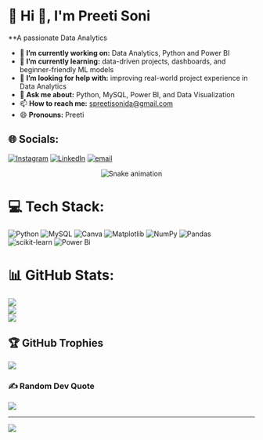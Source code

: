  # 💫 Hi 👋, I'm Preeti Soni
**A passionate Data Analytics

- 🔭 **I’m currently working on:** Data Analytics, Python and Power BI
- 🌱 **I’m currently learning:** data-driven projects, dashboards, and beginner-friendly ML models
- 🤔 **I’m looking for help with:** improving real-world project experience in Data Analytics
- 💬 **Ask me about:** Python, MySQL, Power BI, and Data Visualization
- 📫 **How to reach me:** spreetisonida@gmail.com
- 😄 **Pronouns:** Preeti


## 🌐 Socials:
[![Instagram](https://img.shields.io/badge/Instagram-%23E4405F.svg?logo=Instagram&logoColor=white)](https://instagram.com/preeti_isoni88) [![LinkedIn](https://img.shields.io/badge/LinkedIn-%230077B5.svg?logo=linkedin&logoColor=white)](https://linkedin.com/in/preetisonida) [![email](https://img.shields.io/badge/Email-D14836?logo=gmail&logoColor=white)](mailto:spreetisonida@gmail.com) 

<!-- Snake Game Repo View -->

<div align="center">
  <img src="https://profile-readme-generator.com/assets/snake.svg" alt="Snake animation" />
</div>

# 💻 Tech Stack:
![Python](https://img.shields.io/badge/python-3670A0?style=for-the-badge&logo=python&logoColor=ffdd54) ![MySQL](https://img.shields.io/badge/mysql-4479A1.svg?style=for-the-badge&logo=mysql&logoColor=white) ![Canva](https://img.shields.io/badge/Canva-%2300C4CC.svg?style=for-the-badge&logo=Canva&logoColor=white) ![Matplotlib](https://img.shields.io/badge/Matplotlib-%23ffffff.svg?style=for-the-badge&logo=Matplotlib&logoColor=black) ![NumPy](https://img.shields.io/badge/numpy-%23013243.svg?style=for-the-badge&logo=numpy&logoColor=white) ![Pandas](https://img.shields.io/badge/pandas-%23150458.svg?style=for-the-badge&logo=pandas&logoColor=white) ![scikit-learn](https://img.shields.io/badge/scikit--learn-%23F7931E.svg?style=for-the-badge&logo=scikit-learn&logoColor=white) ![Power Bi](https://img.shields.io/badge/power_bi-F2C811?style=for-the-badge&logo=powerbi&logoColor=black)
# 📊 GitHub Stats:
![](https://github-readme-stats.vercel.app/api?username=PreetiDA03&theme=dark&hide_border=false&include_all_commits=true&count_private=false)<br/>
![](https://nirzak-streak-stats.vercel.app/?user=PreetiDA03&theme=dark&hide_border=false)<br/>
![](https://github-readme-stats.vercel.app/api/top-langs/?username=PreetiDA03&theme=dark&hide_border=false&include_all_commits=true&count_private=false&layout=compact)

## 🏆 GitHub Trophies
![](https://github-profile-trophy.vercel.app/?username=PreetiDA03&theme=radical&no-frame=false&no-bg=true&margin-w=4)

### ✍️ Random Dev Quote
![](https://quotes-github-readme.vercel.app/api?type=horizontal&theme=radical)

---
[![](https://visitcount.itsvg.in/api?id=PreetiDA03&icon=0&color=0)](https://visitcount.itsvg.in)

<!-- Proudly created with GPRM ( https://gprm.itsvg.in ) -->
